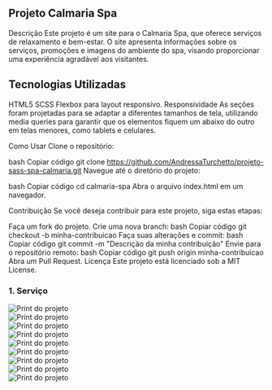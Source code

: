 ## Projeto Calmaria Spa
Descrição
Este projeto é um site para o Calmaria Spa, que oferece serviços de relaxamento e bem-estar. O site apresenta informações sobre os serviços, promoções e imagens do ambiente do spa, visando proporcionar uma experiência agradável aos visitantes.

## Tecnologias Utilizadas
HTML5
SCSS
Flexbox para layout responsivo.
Responsividade
As seções foram projetadas para se adaptar a diferentes tamanhos de tela, utilizando media queries para garantir que os elementos fiquem um abaixo do outro em telas menores, como tablets e celulares.

Como Usar
Clone o repositório:

bash
Copiar código
git clone https://github.com/AndressaTurchetto/projeto-sass-spa-calmaria.git
Navegue até o diretório do projeto:

bash
Copiar código
cd calmaria-spa
Abra o arquivo index.html em um navegador.

Contribuição
Se você deseja contribuir para este projeto, siga estas etapas:

Faça um fork do projeto.
Crie uma nova branch:
bash
Copiar código
git checkout -b minha-contribuicao
Faça suas alterações e commit:
bash
Copiar código
git commit -m "Descrição da minha contribuição"
Envie para o repositório remoto:
bash
Copiar código
git push origin minha-contribuicao
Abra um Pull Request.
Licença
Este projeto está licenciado sob a MIT License.

### 1. Serviço

![Print do projeto](assets/img-projeto/tela-desktop1.png)  
![Print do projeto](assets/img-projeto/tela-desktop2.png)  
![Print do projeto](assets/img-projeto/tela-desktop3.png)  
![Print do projeto](assets/img-projeto/tela-desktop4.png)  
![Print do projeto](assets/img-projeto/tela-desktop5.png)  
![Print do projeto](assets/img-projeto/tela-celular1.png)  
![Print do projeto](assets/img-projeto/tela-celular2.png)  
![Print do projeto](assets/img-projeto/tela-celular3.png)  
![Print do projeto](assets/img-projeto/tela-celular4.png)  


